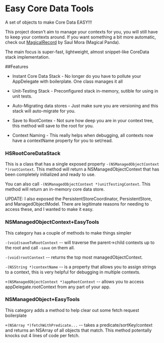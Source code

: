 Easy Core Data Tools
===============

A set of objects to make Core Data EASY!!!

This project doesn't aim to manage your contexts for you, you will still have to keep your contexts around. If you want something a bit more automatic, check out [MagicalRecord](https://github.com/magicalpanda/MagicalRecord) by Saul Mora (Magical Panda).

The main focus is super-fast, lightweight, almost snippet-like CoreData stack implementation.

##Features

- Instant Core Data Stack - No longer do you have to pollute your AppDelegate with boilerplate. One class manages it all

- Unit-Testing Stack - Preconfigured stack in-memory, sutible for using in unit tests.

- Auto-Migrating data stores - Just make sure you are versioning and this stack will auto-migrate for you.

- Save to RootContex - Not sure how deep you are in your context tree, this method will save to the root for you.

- Context Naming - This really helps when debugging, all contexts now have a contextName property for you to set/read.


### HSRootCoreDataStack

This is a class that has a single exposed property `-(NSManagedObjectContext *)rootContext`. This method will return a NSManagedObjectContext that has been completely initialized and ready to use.

You can also call `-(NSManagedObjectContext *)unitTestingContext`. This method will return an in-memory core data store.

UPDATE: I also exposed the PersistentStoreCoordinator, PersistentStore, and ManagedObjectModel. There are legitimate reasons for needing to access these, and I wanted to make it easy.


### NSManagedObjectContext+EasyTools

This category has a couple of methods to make things simpler

`-(void)saveToRootContext` -- will traverse the parent->child contexts up to the root and call `-save` on them all.

`-(void)rootContext` -- returns the top most managedObjectContext.

`-(NSString *)contextName` -- is a property that allows you to assign strings to a context, this is very helpful for debugging in multiple contexts.

`+(NSManagedObjectContext *)appRootContext` -- allows you to access appDelegate.rootContext from any part of your app.

### NSManagedObject+EasyTools

This category adds a method to help clear out some fetch request boilerplate

`+(NSArray *)fetchWithPredicate...` -- takes a predicate/sortKey/context and returns an NSArray of all objects that match. This method potentally knocks out 4 lines of code per fetch.

